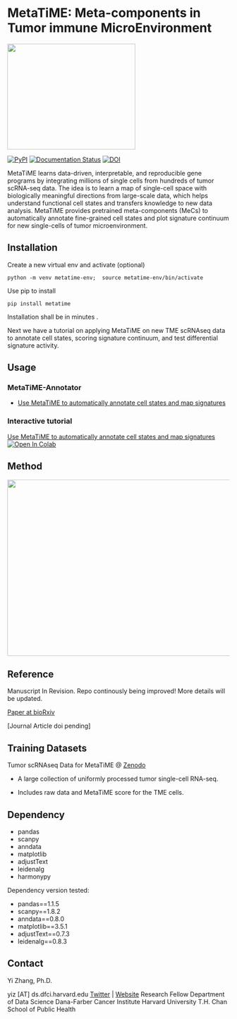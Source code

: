 # MetaTiME: Meta-components in Tumor immune MicroEnvironment 
<p align="left"><img src="https://raw.githubusercontent.com/yi-zhang/MetaTiME/main/docs/source/_static/img/logo.png" width="290" height="240"></p>

[![PyPI](https://img.shields.io/pypi/v/metatime.svg)](https://pypi.org/project/metatime/)
[![Documentation Status](https://readthedocs.org/projects/metatime/badge/?version=latest)](https://metatime.readthedocs.io/en/latest/?badge=latest)
[![DOI](https://zenodo.org/badge/DOI/10.5281/zenodo.7410180.svg)](https://doi.org/10.5281/zenodo.7410180)

MetaTiME learns data-driven, interpretable, and reproducible gene programs by integrating millions of single cells from hundreds of tumor scRNA-seq data. The idea is to learn a map of single-cell space with biologically meaningful directions from large-scale data, which helps understand functional cell states and transfers knowledge to new data analysis. MetaTiME provides pretrained meta-components (MeCs) to automatically annotate fine-grained cell states and plot signature continuum for new single-cells of tumor microenvironment. 

## Installation

Create a new virtual env and activate (optional)

`python -m venv metatime-env; 
source metatime-env/bin/activate`

Use pip to install

`pip install metatime`

Installation shall be in minutes .

Next we have a tutorial on applying MetaTiME on new TME scRNAseq data to annotate cell states, scoring signature continuum, and test differential signature activity.

## Usage
### MetaTiME-Annotator
 - [Use MetaTiME to automatically annotate cell states and map signatures](https://github.com/yi-zhang/MetaTiME/blob/main/docs/notebooks/metatime_annotator.ipynb)

### Interactive tutorial
[Use MetaTiME to automatically annotate cell states and map signatures ![Open In Colab](https://colab.research.google.com/assets/colab-badge.svg)](https://colab.research.google.com/github/yi-zhang/MetaTiME/blob/main/docs/notebooks/metatime_annotator.ipynb)

## Method 
<p align="left"><img src="https://raw.githubusercontent.com/yi-zhang/MetaTiME/main/docs/source/_static/img/fig1.png" width="700" height="400"></p>
 

## Reference
Manuscript In Revision. Repo continously being improved! More details will be updated. 

[Paper at bioRxiv](https://www.biorxiv.org/content/10.1101/2022.08.05.502989v1)

[Journal Article doi pending]

## Training Datasets

Tumor scRNAseq Data for MetaTiME @ [Zenodo](https://zenodo.org/record/7410180)

- A large collection of uniformly processed tumor single-cell RNA-seq. 

- Includes raw data and MetaTiME score for the TME cells.

## Dependency

- pandas
- scanpy
- anndata
- matplotlib
- adjustText
- leidenalg
- harmonypy

Dependency version tested:
- pandas==1.1.5
- scanpy==1.8.2
- anndata==0.8.0
- matplotlib==3.5.1
- adjustText==0.7.3
- leidenalg==0.8.3

## Contact


Yi Zhang, Ph.D.

yiz [AT] ds.dfci.harvard.edu
[Twitter](https://twitter.com/Wings7Spread) |  [Website](https://yi-zhang.github.io/)
Research Fellow
Department of Data Science
Dana-Farber Cancer Institute
Harvard University T.H. Chan School of Public Health




